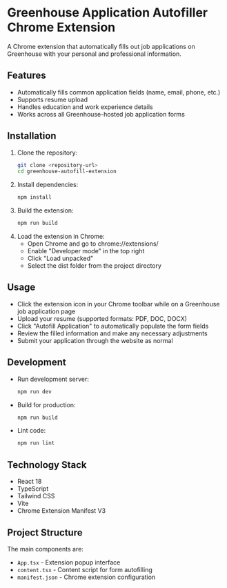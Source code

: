 # **Greenhouse Application Autofiller Chrome Extension**

A Chrome extension that automatically fills out job applications on Greenhouse with your personal and professional information.


## Features
- Automatically fills common application fields (name, email, phone, etc.)
- Supports resume upload
- Handles education and work experience details
- Works across all Greenhouse-hosted job application forms

## Installation
1. Clone the repository:
   ```bash
   git clone <repository-url>
   cd greenhouse-autofill-extension
   ```
2. Install dependencies:
   ```bash
   npm install
   ```
4. Build the extension:
   ```bash
   npm run build
   ```
6. Load the extension in Chrome:
   - Open Chrome and go to chrome://extensions/
   - Enable "Developer mode" in the top right
   - Click "Load unpacked"
   - Select the dist folder from the project directory

## Usage
- Click the extension icon in your Chrome toolbar while on a Greenhouse job application page
- Upload your resume (supported formats: PDF, DOC, DOCX)
- Click "Autofill Application" to automatically populate the form fields
- Review the filled information and make any necessary adjustments
- Submit your application through the website as normal

## Development
- Run development server:
  ```bash
  npm run dev
  ```
- Build for production:
    ```bash
  npm run build
  ```
- Lint code:
    ```bash
  npm run lint
  ```

## Technology Stack
- React 18
- TypeScript
- Tailwind CSS
- Vite
- Chrome Extension Manifest V3

## Project Structure
The main components are:
- `App.tsx` - Extension popup interface
- `content.tsx` - Content script for form autofilling
- `manifest.json` - Chrome extension configuration


